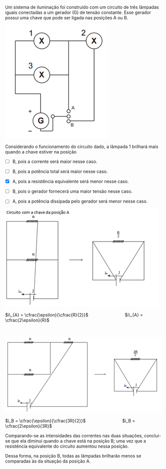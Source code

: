 

Um sistema de iluminação foi construído com um circuito de três lâmpadas iguais conectadas a um gerador (G) de tensão constante. Esse gerador possui uma chave que pode ser ligada nas posições A ou B.

![](a8a4eea8-bad4-39a1-1306-656b38499267.png)

Considerando o funcionamento do circuito dado, a lâmpada 1 brilhará mais quando a chave estiver na posição



- [ ] B, pois a corrente será maior nesse caso.
- [ ] B, pois a potência total será maior nesse caso.
- [x] A, pois a resistência equivalente será menor nesse caso.
- [ ] B, pois o gerador fornecerá uma maior tensão nesse caso.
- [ ] A, pois a potência dissipada pelo gerador será menor nesse caso.


![](b0438cd7-dae1-eb61-39a0-a729da0625d1.png)

$i\_{A} = \cfrac{\epsilon}{\cfrac{R}{2}}$                              $i\_{A} = \cfrac{2\epsilon}{R}$

 

![](fd1746c0-c80b-cc0a-615b-8215dca0999d.png)

$i_B = \cfrac{\epsilon}{\cfrac{3R}{2}}$                              $i_B = \cfrac{2\epsilon}{3R}$

Comparando-se as intensidades das correntes nas duas situações, conclui-se que ela diminui quando a chave está na posição B; uma vez que a resistência equivalente do circuito aumentou nessa posição.

Dessa forma, na posição B, todas as lâmpadas brilharão menos se comparadas às da situação da posição A.

        